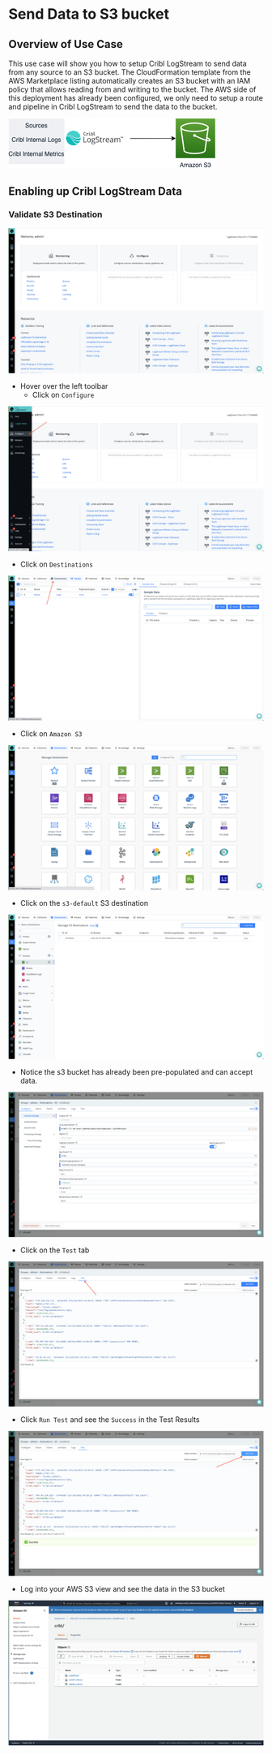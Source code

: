 # Send Data to S3 bucket

## Overview of Use Case
This use case will show you how to setup Cribl LogStream to send data from any source to an S3 bucket. The CloudFormation template from the AWS Marketplace listing automatically creates an S3 bucket with an IAM policy that allows reading from and writing to the bucket. The AWS side of this deployment has already been configured, we only need to setup a route and pipeline in Cribl LogStream to send the data to the bucket.

![Cribl Architecture](/architecture/Cribl_Data_to_S3.png)

## Enabling up Cribl LogStream Data

### Validate S3 Destination 

![Cribl Sources Screen](/screenshots/s3bucket/s3dest/s3-dest-01.png)

- Hover over the left toolbar
    - Click on `Configure`

![Cribl Sources Screen](/screenshots/s3bucket/s3dest/s3-dest-02.png)

- Click on `Destinations`

![Cribl Sources Screen](/screenshots/s3bucket/s3dest/s3-dest-03.png)

- Click on `Amazon S3`

![Cribl Sources Screen](/screenshots/s3bucket/s3dest/s3-dest-04.png)

- Click on the `s3-default` S3 destination

![Cribl Sources Screen](/screenshots/s3bucket/s3dest/s3-dest-05.png)

- Notice the s3 bucket has already been pre-populated and can accept data.

![Cribl Sources Screen](/screenshots/s3bucket/s3dest/s3-dest-06.png)

- Click on the `Test` tab

![Cribl Sources Screen](/screenshots/s3bucket/s3dest/s3-dest-07.png)

- Click `Run Test` and see the `Success` in the Test Results

![Cribl Sources Screen](/screenshots/s3bucket/s3dest/s3-dest-08.png)

- Log into your AWS S3 view and see the data in the S3 bucket

![Cribl Sources Screen](/screenshots/s3bucket/s3dest/s3-dest-09.png)